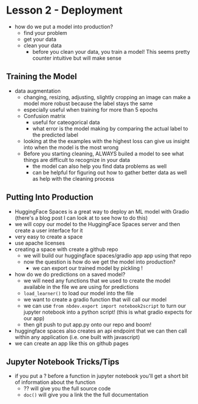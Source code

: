 # Lesson 2 - Deployment

- how do we put a model into production?
  - find your problem
  - get your data
  - clean your data
    - before you clean your data, you train a model! This seems pretty counter intuitive but will make sense

## Training the Model

- data augmentation
  - changing, resizing, adjusting, slightly cropping an image can make a model more robust because the label stays the same
  - especially useful when training for more than 5 epochs
  - Confusion matrix
    - useful for cateogorical data
    - what error is the model making by comparing the actual label to the predicted label
  - looking at the the examples with the highest loss can give us insight into when the model is the most wrong
  - Before you starting cleaning, ALWAYS builed a model to see what things are difficult to recognize in your data
    - the model can also help you find data problems as well
    - can be helpful for figuring out how to gather better data as well as help with the cleaning process

## Putting Into Production

- HuggingFace Spaces is a great way to deploy an ML model with Gradio (there's a blog post I can look at to see how to do this)
- we will copy our model to the HuggingFace Spaces server and then create a user interface for it
- very easy to create a space
- use apache licenses
- creating a space with create a github repo
  - we will build our huggingface spaces/gradio app app using that repo
  - now the question is how do we get the model into production?
    - we can export our trained model by pickling !
- how do we do predictions on a saved model?
  - we will need any functions that we used to create the model available in the file we are using for predictions
  - `load_learner()` to load our model into the file
  - we want to create a gradio function that will call our model
  - we can use `from nbdev.export import notebook2script` to turn our jupyter notebook into a python script! (this is what gradio expects for our app)
  - then git push to put app.py onto our repo and boom!
- huggingface spaces also creates an api endpoint that we can then call within any application (i.e. one built with javascript)
- we can create an app like this on github pages

## Jupyter Notebook Tricks/Tips

- if you put a ? before a function in jupyter notebook you'll get a short bit of information about the function
  - ?? will give you the full source code
  - `doc()` will give you a link the the full documentation
